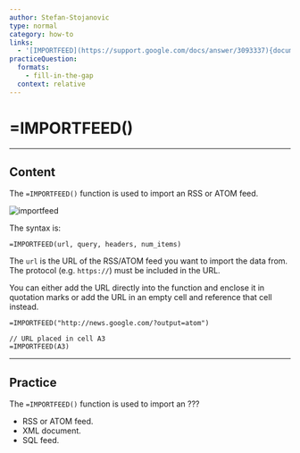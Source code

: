 ```yaml
---
author: Stefan-Stojanovic
type: normal
category: how-to
links:
  - '[IMPORTFEED](https://support.google.com/docs/answer/3093337){documentation}'
practiceQuestion:
  formats:
    - fill-in-the-gap
  context: relative
---
```


# =IMPORTFEED()


---

## Content

The `=IMPORTFEED()` function is used to import an RSS or ATOM feed.

![importfeed](https://img.enkipro.com/c48fee70f924f32110df2d85436e290f.gif)

The syntax is:

```plain-text
=IMPORTFEED(url, query, headers, num_items)
```

The `url` is the URL of the RSS/ATOM feed you want to import the data from. The protocol (e.g. `https://`) must be included in the URL.

You can either add the URL directly into the function and enclose it in quotation marks or add the URL in an empty cell and reference that cell instead.

```plain-text
=IMPORTFEED("http://news.google.com/?output=atom")

// URL placed in cell A3
=IMPORTFEED(A3)
```


---

## Practice

The `=IMPORTFEED()` function is used to import an ???

- RSS or ATOM feed.
- XML document.
- SQL feed.
